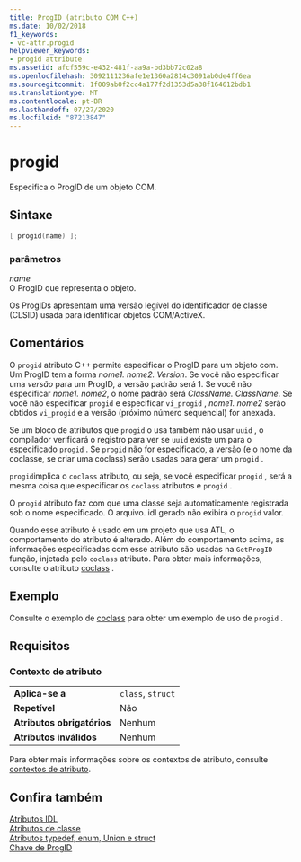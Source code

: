 ```yaml
---
title: ProgID (atributo COM C++)
ms.date: 10/02/2018
f1_keywords:
- vc-attr.progid
helpviewer_keywords:
- progid attribute
ms.assetid: afcf559c-e432-481f-aa9a-bd3bb72c02a8
ms.openlocfilehash: 3092111236afe1e1360a2814c3091ab0de4ff6ea
ms.sourcegitcommit: 1f009ab0f2cc4a177f2d1353d5a38f164612bdb1
ms.translationtype: MT
ms.contentlocale: pt-BR
ms.lasthandoff: 07/27/2020
ms.locfileid: "87213847"
---
```

# <a name="progid"></a>progid

Especifica o ProgID de um objeto COM.

## <a name="syntax"></a>Sintaxe

```cpp
[ progid(name) ];
```

### <a name="parameters"></a>parâmetros

*name*<br/>
O ProgID que representa o objeto.

Os ProgIDs apresentam uma versão legível do identificador de classe (CLSID) usada para identificar objetos COM/ActiveX.

## <a name="remarks"></a>Comentários

O `progid` atributo C++ permite especificar o ProgID para um objeto com. Um ProgID tem a forma *nome1. nome2. Version*. Se você não especificar uma *versão* para um ProgID, a versão padrão será 1. Se você não especificar *nome1. nome2*, o nome padrão será *ClassName. ClassName*. Se você não especificar `progid` e especificar `vi_progid` , *nome1. nome2* serão obtidos `vi_progid` e a versão (próximo número sequencial) for anexada.

Se um bloco de atributos que `progid` o usa também não usar `uuid` , o compilador verificará o registro para ver se `uuid` existe um para o especificado `progid` . Se `progid` não for especificado, a versão (e o nome da coclasse, se criar uma coclass) serão usadas para gerar um `progid` .

`progid`implica o `coclass` atributo, ou seja, se você especificar `progid` , será a mesma coisa que especificar os `coclass` atributos e `progid` .

O `progid` atributo faz com que uma classe seja automaticamente registrada sob o nome especificado. O arquivo. idl gerado não exibirá o `progid` valor.

Quando esse atributo é usado em um projeto que usa ATL, o comportamento do atributo é alterado. Além do comportamento acima, as informações especificadas com esse atributo são usadas na `GetProgID` função, injetada pelo `coclass` atributo. Para obter mais informações, consulte o atributo [coclass](coclass.md) .

## <a name="example"></a>Exemplo

Consulte o exemplo de [coclass](coclass.md) para obter um exemplo de uso de `progid` .

## <a name="requirements"></a>Requisitos

### <a name="attribute-context"></a>Contexto de atributo

|||
|-|-|
|**Aplica-se a**|`class`, `struct`|
|**Repetível**|Não|
|**Atributos obrigatórios**|Nenhum|
|**Atributos inválidos**|Nenhum|

Para obter mais informações sobre os contextos de atributo, consulte [contextos de atributo](cpp-attributes-com-net.md#contexts).

## <a name="see-also"></a>Confira também

[Atributos IDL](idl-attributes.md)<br/>
[Atributos de classe](class-attributes.md)<br/>
[Atributos typedef, enum, Union e struct](typedef-enum-union-and-struct-attributes.md)<br/>
[Chave de ProgID](/windows/win32/com/-progid--key)
